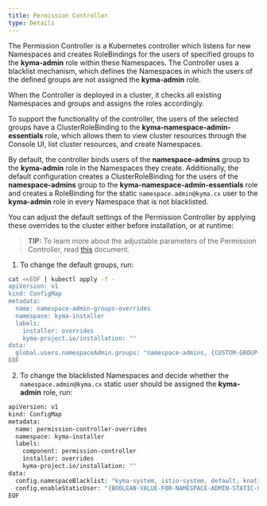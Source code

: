 ```yaml
---
title: Permission Controller
type: Details
---
```


The Permission Controller is a Kubernetes controller which listens for new Namespaces and creates RoleBindings for the users of specified groups to the **kyma-admin** role within these Namespaces. The Controller uses a blacklist mechanism, which defines the Namespaces in which the users of the defined groups are not assigned the **kyma-admin** role. 

When the Controller is deployed in a cluster, it checks all existing Namespaces and groups and assigns the roles accordingly.

To support the functionality of the controller, the users of the selected groups have a ClusterRoleBinding to the **kyma-namespace-admin-essentials** role, which allows them to view cluster resources through the Console UI, list cluster resources, and create Namespaces.

By default, the controller binds users of the **namespace-admins** group to the **kyma-admin** role in the Namespaces they create. Additionally, the default configuration creates a ClusterRoleBinding for the users of the **namespace-admins** group to the **kyma-namespace-admin-essentials** role and creates a RoleBinding for the static `namespace.admin@kyma.cx` user to the **kyma-admin** role in every Namespace that is not blacklisted. 

You can adjust the default settings of the Permission Controller by applying these overrides to the cluster either before installation, or at runtime: 

>**TIP:** To learn more about the adjustable parameters of the Permission Controller, read [this](https://kyma-project.io/docs/master/components/security) document. 

1. To change the default groups, run:

```bash
cat <<EOF | kubectl apply -f -
apiVersion: v1
kind: ConfigMap
metadata:
  name: namespace-admin-groups-overrides
  namespace: kyma-installer
  labels:
    installer: overrides
    kyma-project.io/installation: ""
data:
  global.users.namespaceAdmin.groups: "namespace-admins, {CUSTOM-GROUP-1}, {CUSTOM-GROUP-2}"
EOF
```

2. To change the blacklisted Namespaces and decide whether the `namespace.admin@kyma.cx` static user should be assigned the **kyma-admin** role, run: 

```bash
apiVersion: v1
kind: ConfigMap
metadata:
  name: permission-controller-overrides
  namespace: kyma-installer
  labels:
    component: permission-controller
    installer: overrides
    kyma-project.io/installation: ""
data:
  config.namespaceBlacklist: "kyma-system, istio-system, default, knative-eventing, knative-serving, kube-node-lease, kube-public, kube-system, kyma-installer, kyma-integration, natss, {USER-DEFINED-NAMESPACE-1}, {USER-DEFINED-NAMESPACE-2}"
  config.enableStaticUser: "{BOOLEAN-VALUE-FOR-NAMESPACE-ADMIN-STATIC-USER"
EOF
```
